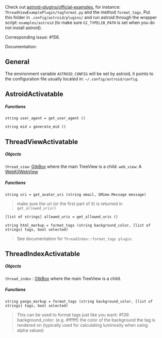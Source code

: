 Check out [astroid-plugins/official-examples](https://github.com/astroidmail/astroid-plugins), for instance: `ThreadViewExamplePlugin/tagformat.py` and the method `format_tags`. Put this folder in `.config/astroid/plugins/` and run astroid through the wrapper script: `examples/astroid` (to make sure `GI_TYPELIB_PATH` is set when you do not install astroid).

Corresponding issue: #156.

Documentation:

## General

The environment variable `ASTROID_CONFIG` will be set by astroid, it points to the configuration file usually located in: `~/.config/astroid/config`.

## AstroidActivatable
##### Functions
`string user_agent = get_user_agent ()`

`string mid = generate_mid ()`

## ThreadViewActivatable

##### Objects
`thread_view`: [GtkBox](https://developer.gnome.org/gtk3/stable/GtkBox.html) where the main TreeView is a child.
`web_view`: A [WebKitWebView](http://webkitgtk.org/reference/webkitgtk/stable/webkitgtk-webkitwebview.html)

##### Functions
`string uri = get_avatar_uri (string email, GMime.Message message)`
> make sure the uri (or the first part of it) is returned in `get_allowed_uris()`

`[list of strings] allowed_uris = get_allowed_uris ()`

`string html_markup = format_tags (string background_color, [list of strings] tags, bool selected)`
> See documentation for `ThreadIndex::format_tags plugin`.

## ThreadIndexActivatable

##### Objects
`thread_index` : [GtkBox](https://developer.gnome.org/gtk3/stable/GtkBox.html) where the main TreeView is a child.

##### Functions
`string pango_markup = format_tags (string background_color, [list of strings] tags, bool selected)`
> This can be used to format tags just like you want: #139.
> background_color: (e.g. #ffffff) the color of the background the tag is rendered on (typically used for calculating luminosity when using alpha values)